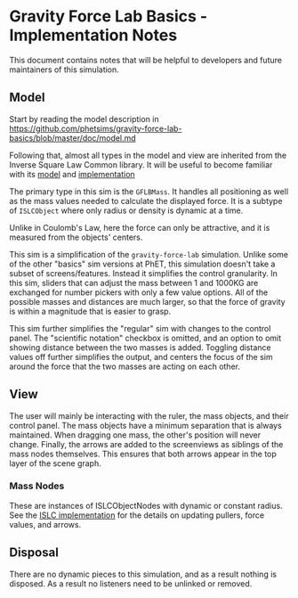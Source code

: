 # Gravity Force Lab Basics - Implementation Notes

This document contains notes that will be helpful to developers and future maintainers of this simulation.

## Model

Start by reading the model description in https://github.com/phetsims/gravity-force-lab-basics/blob/master/doc/model.md

Following that, almost all types in the model and view are inherited from the Inverse Square Law Common library. 
It will be useful to become familiar with its [model](https://github.com/phetsims/inverse-square-law-common/blob/master/doc/model.md) 
and [implementation](https://github.com/phetsims/inverse-square-law-common/blob/master/doc/implementation-notes.md)

The primary type in this sim is the `GFLBMass`. It handles all positioning as well as the mass values needed to 
calculate the displayed force. It is a subtype of `ISLCObject` where only radius or density is dynamic at a time.

Unlike in Coulomb's Law, here the force can only be attractive, and it is measured from the objects' centers.

This sim is a simplification of the `gravity-force-lab` simulation. Unlike some of the other "basics" sim versions at PhET,
this simulation doesn't take a subset of screens/features. Instead it simplifies the control granularity. In this sim,
sliders that can adjust the mass between 1 and 1000KG are exchanged for number pickers with only a few value options.
All of the possible masses and distances are much larger, so that the force of gravity is within a magnitude that is 
easier to grasp.

This sim further simplifies the "regular" sim with changes to the control panel. The "scientific notation" checkbox
is omitted, and an option to omit showing distance between the two masses is added. Toggling distance values off further 
simplifies the output, and centers the focus of the sim around the force that the two masses are acting on each other.

## View

The user will mainly be interacting with the ruler, the mass objects, and their control panel. The mass objects have 
a minimum separation that is always maintained. When dragging one mass, the other's position will never change. Finally, 
the arrows are added to the screenviews as siblings of the mass nodes themselves. This ensures that both arrows appear 
in the top layer of the scene graph.

### Mass Nodes
These are instances of ISLCObjectNodes with dynamic or constant radius. See the 
[ISLC implementation](https://github.com/phetsims/inverse-square-law-common/blob/master/doc/implementation-notes.md) 
for the details on updating pullers, force values, and arrows.

## Disposal

There are no dynamic pieces to this simulation, and as a result nothing is disposed.
As a result no listeners need to be unlinked or removed.